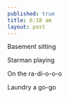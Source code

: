 ```yaml
---
published: true
title: 6:18 am
layout: post
---
```

Basement sitting

Starman playing

On the ra-di-o-o-o

Laundry a go-go

